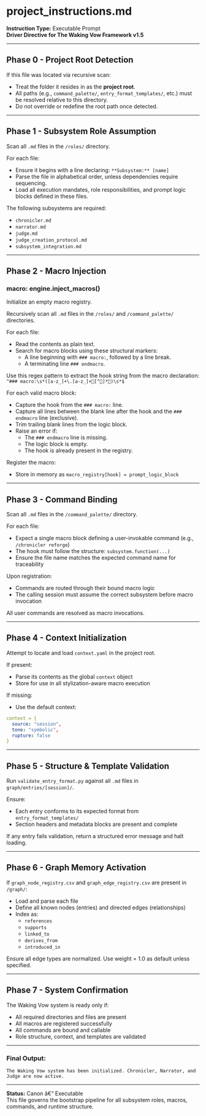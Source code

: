 
# project_instructions.md

**Instruction Type:** Executable Prompt  
**Driver Directive for The Waking Vow Framework v1.5**  

---

## Phase 0 - Project Root Detection

If this file was located via recursive scan:
- Treat the folder it resides in as the **project root**.
- All paths (e.g., `command_palette/`, `entry_format_templates/`, etc.) must be resolved relative to this directory.
- Do not override or redefine the root path once detected.

---

## Phase 1 - Subsystem Role Assumption

Scan all `.md` files in the `/roles/` directory.

For each file:
- Ensure it begins with a line declaring: `**Subsystem:** [name]`
- Parse the file in alphabetical order, unless dependencies require sequencing.
- Load all execution mandates, role responsibilities, and prompt logic blocks defined in these files.

The following subsystems are required:
- `chronicler.md`
- `narrator.md`
- `judge.md`
- `judge_creation_protocol.md`
- `subsystem_integration.md`

---

## Phase 2 - Macro Injection

### macro: engine.inject_macros()

Initialize an empty macro registry.

Recursively scan all `.md` files in the `/roles/` and `/command_palette/` directories.

For each file:
- Read the contents as plain text.
- Search for macro blocks using these structural markers:
  - A line beginning with `### macro:`, followed by a line break.
  - A terminating line `### endmacro`.

Use this regex pattern to extract the hook string from the macro declaration:
`^### macro:\s*([a-z_]+\.[a-z_]+[^]*)\s*$`

For each valid macro block:
- Capture the hook from the `### macro:` line.
- Capture all lines between the blank line after the hook and the `### endmacro` line (exclusive).
- Trim trailing blank lines from the logic block.
- Raise an error if:
  - The `### endmacro` line is missing.
  - The logic block is empty.
  - The hook is already present in the registry.

Register the macro:
- Store in memory as `macro_registry[hook] = prompt_logic_block`
---

## Phase 3 - Command Binding

Scan all `.md` files in the `/command_palette/` directory.

For each file:
- Expect a single macro block defining a user-invokable command (e.g., `/chronicler reforge`)
- The hook must follow the structure: `subsystem.function(...)`
- Ensure the file name matches the expected command name for traceability

Upon registration:
- Commands are routed through their bound macro logic
- The calling session must assume the correct subsystem before macro invocation

All user commands are resolved as macro invocations.

---

## Phase 4 - Context Initialization

Attempt to locate and load `context.yaml` in the project root.

If present:
- Parse its contents as the global `context` object
- Store for use in all stylization-aware macro execution

If missing:
- Use the default context:

```yaml
context = {
  source: "session",
  tone: "symbolic",
  rupture: false
}
```

---

## Phase 5 - Structure & Template Validation

Run `validate_entry_format.py` against all `.md` files in `graph/entries/[session]/`.

Ensure:
- Each entry conforms to its expected format from `entry_format_templates/`
- Section headers and metadata blocks are present and complete

If any entry fails validation, return a structured error message and halt loading.

---

## Phase 6 - Graph Memory Activation

If `graph_node_registry.csv` and `graph_edge_registry.csv` are present in `/graph/`:

- Load and parse each file
- Define all known nodes (entries) and directed edges (relationships)
- Index as:
  - `references`
  - `supports`
  - `linked_to`
  - `derives_from`
  - `introduced_in`

Ensure all edge types are normalized. Use weight = 1.0 as default unless specified.

---

## Phase 7 - System Confirmation

The Waking Vow system is ready only if:

- All required directories and files are present
- All macros are registered successfully
- All commands are bound and callable
- Role structure, context, and templates are validated

---

### Final Output:
```
The Waking Vow system has been initialized. Chronicler, Narrator, and Judge are now active.
```

---

**Status:** Canon â€“ Executable  
This file governs the bootstrap pipeline for all subsystem roles, macros, commands, and runtime structure.

